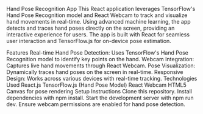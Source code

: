 Hand Pose Recognition App
This React application leverages TensorFlow's Hand Pose Recognition model and React Webcam to track and visualize hand movements in real-time. Using advanced machine learning, the app detects and traces hand poses directly on the screen, providing an interactive experience for users. The app is built with React for seamless user interaction and TensorFlow.js for on-device pose estimation.

Features
Real-time Hand Pose Detection: Uses TensorFlow's Hand Pose Recognition model to identify key points on the hand.
Webcam Integration: Captures live hand movements through React Webcam.
Pose Visualization: Dynamically traces hand poses on the screen in real-time.
Responsive Design: Works across various devices with real-time tracking.
Technologies Used
React.js
TensorFlow.js (Hand Pose Model)
React Webcam
HTML5 Canvas for pose rendering
Setup Instructions
Clone this repository.
Install dependencies with npm install.
Start the development server with npm run dev.
Ensure webcam permissions are enabled for hand pose detection.
